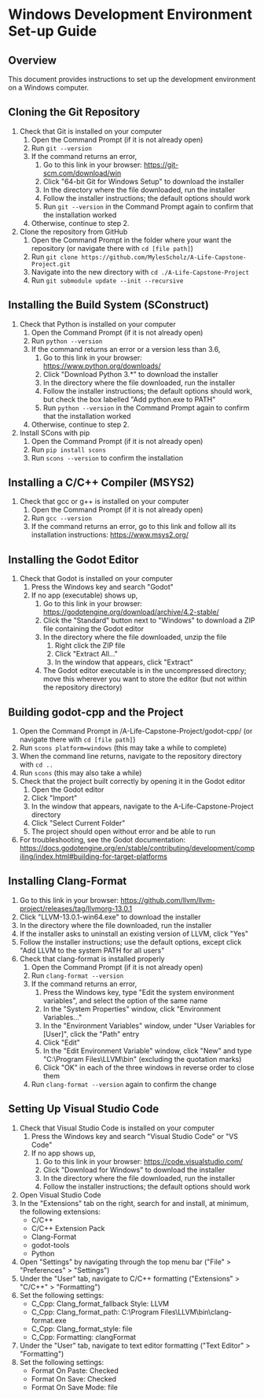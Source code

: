 # Windows Development Environment Set-up Guide

## Overview
This document provides instructions to set up the development environment on a Windows computer.

## Cloning the Git Repository
1. Check that Git is installed on your computer
   1. Open the Command Prompt (if it is not already open)
   2. Run `git --version`
   3. If the command returns an error,
      1. Go to this link in your browser: https://git-scm.com/download/win
      2. Click "64-bit Git for Windows Setup" to download the installer
      3. In the directory where the file downloaded, run the installer
      4. Follow the installer instructions; the default options should work
      5. Run `git --version` in the Command Prompt again to confirm that the installation worked
   4. Otherwise, continue to step 2.
2. Clone the repository from GitHub
   1. Open the Command Prompt in the folder where your want the repository (or navigate there with `cd [file path]`)
   2. Run `git clone https://github.com/MylesScholz/A-Life-Capstone-Project.git`
   3. Navigate into the new directory with `cd ./A-Life-Capstone-Project`
   4. Run `git submodule update --init --recursive`

## Installing the Build System (SConstruct)
1. Check that Python is installed on your computer
   1. Open the Command Prompt (if it is not already open)
   2. Run `python --version`
   3. If the command returns an error or a version less than 3.6,
      1. Go to this link in your browser: https://www.python.org/downloads/
      2. Click "Download Python 3.*" to download the installer
      3. In the directory where the file downloaded, run the installer
      4. Follow the installer instructions; the default options should work, but check the box labelled "Add python.exe to PATH"
      5. Run `python --version` in the Command Prompt again to confirm that the installation worked
   4. Otherwise, continue to step 2.
2. Install SCons with pip
   1. Open the Command Prompt (if it is not already open)
   2. Run `pip install scons`
   3. Run `scons --version` to confirm the installation

## Installing a C/C++ Compiler (MSYS2)
1. Check that gcc or g++ is installed on your computer
   1. Open the Command Prompt (if it is not already open)
   2. Run `gcc --version`
   3. If the command returns an error, go to this link and follow all its installation instructions: https://www.msys2.org/

## Installing the Godot Editor
1. Check that Godot is installed on your computer
   1. Press the Windows key and search "Godot"
   2. If no app (executable) shows up,
      1. Go to this link in your browser: https://godotengine.org/download/archive/4.2-stable/
      2. Click the "Standard" button next to "Windows" to download a ZIP file containing the Godot editor
      3. In the directory where the file downloaded, unzip the file
         1. Right click the ZIP file
         2. Click "Extract All..."
         3. In the window that appears, click "Extract"
      4. The Godot editor executable is in the uncompressed directory; move this wherever you want to store the editor (but not within the repository directory)

## Building godot-cpp and the Project
1. Open the Command Prompt in /A-Life-Capstone-Project/godot-cpp/ (or navigate there with `cd [file path]`)
2. Run `scons platform=windows` (this may take a while to complete)
3. When the command line returns, navigate to the repository directory with `cd ..`
4. Run `scons` (this may also take a while)
5. Check that the project built correctly by opening it in the Godot editor
   1. Open the Godot editor
   2. Click "Import"
   3. In the window that appears, navigate to the A-Life-Capstone-Project directory
   4. Click "Select Current Folder"
   5. The project should open without error and be able to run
6. For troubleshooting, see the Godot documentation: https://docs.godotengine.org/en/stable/contributing/development/compiling/index.html#building-for-target-platforms

## Installing Clang-Format
1. Go to this link in your browser: https://github.com/llvm/llvm-project/releases/tag/llvmorg-13.0.1
2. Click "LLVM-13.0.1-win64.exe" to download the installer
3. In the directory where the file downloaded, run the installer
4. If the installer asks to uninstall an existing version of LLVM, click "Yes"
5. Follow the installer instructions; use the default options, except click "Add LLVM to the system PATH for all users"
6. Check that clang-format is installed properly
   1. Open the Command Prompt (if it is not already open)
   2. Run `clang-format --version`
   3. If the command returns an error,
      1. Press the Windows key, type "Edit the system environment variables", and select the option of the same name
      2. In the "System Properties" window, click "Environment Variables..."
      3. In the "Environment Variables" window, under "User Variables for [User]", click the "Path" entry
      4. Click "Edit"
      5. In the "Edit Environment Variable" window, click "New" and type "C:\Program Files\LLVM\bin\" (excluding the quotation marks)
      6. Click "OK" in each of the three windows in reverse order to close them
   4. Run `clang-format --version` again to confirm the change

## Setting Up Visual Studio Code
1. Check that Visual Studio Code is installed on your computer
   1. Press the Windows key and search "Visual Studio Code" or "VS Code"
   2. If no app shows up,
      1. Go to this link in your browser: https://code.visualstudio.com/
      2. Click "Download for Windows" to download the installer
      3. In the directory where the file downloaded, run the installer
      4. Follow the installer instructions; the default options should work
2. Open Visual Studio Code
3. In the "Extensions" tab on the right, search for and install, at minimum, the following extensions:
   - C/C++
   - C/C++ Extension Pack
   - Clang-Format
   - godot-tools
   - Python
4. Open "Settings" by navigating through the top menu bar ("File" > "Preferences" > "Settings")
5. Under the "User" tab, navigate to C/C++ formatting ("Extensions" > "C/C++" > "Formatting")
6. Set the following settings:
   - C_Cpp: Clang_format_fallback Style:  LLVM
   - C_Cpp: Clang_format_path:            C:\Program Files\LLVM\bin\clang-format.exe
   - C_Cpp: Clang_format_style:           file
   - C_Cpp: Formatting:                   clangFormat
7. Under the "User" tab, navigate to text editor formatting ("Text Editor" > "Formatting")
8. Set the following settings:
   - Format On Paste:      Checked
   - Format On Save:       Checked
   - Format On Save Mode:  file
